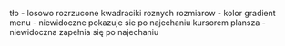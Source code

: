 tło
    - losowo rozrzucone kwadraciki roznych rozmiarow
    - kolor gradient
menu
    - niewidoczne pokazuje sie po najechaniu kursorem
plansza
    - niewidoczna zapełnia się po najechaniu